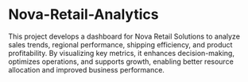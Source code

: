 # Nova-Retail-Analytics
This project develops a dashboard for Nova Retail Solutions to analyze sales trends, regional performance, shipping efficiency, and product profitability. By visualizing key metrics, it enhances decision-making, optimizes operations, and supports growth, enabling better resource allocation and improved business performance.
